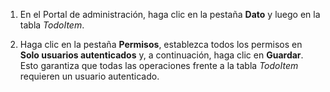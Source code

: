 

1. En el Portal de administración, haga clic en la pestaña **Dato** y luego en la tabla _TodoItem_.

2. Haga clic en la pestaña **Permisos**, establezca todos los permisos en **Solo usuarios autenticados** y, a continuación, haga clic en **Guardar**. Esto garantiza que todas las operaciones frente a la tabla _TodoItem_ requieren un usuario autenticado.

<!--HONumber=54-->
